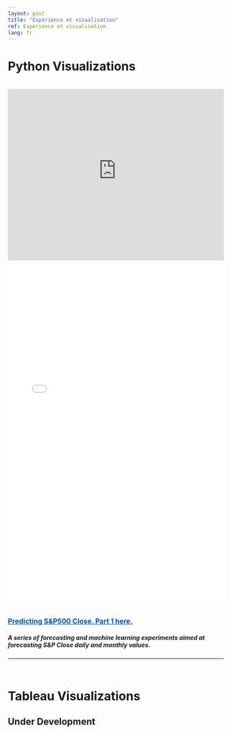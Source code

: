 ```yaml
---
layout: post
title: "Expérience et visualisation"
ref: Expérience et visualisation
lang: fr
---
```


<h1 class="section-front-header-module__title">Python Visualizations</h1>

<br />
<iframe width="100%" height="400" frameborder="0" scrolling="yes" src="https://user-images.githubusercontent.com/29665541/58336994-20399a80-7e45-11e9-8e3d-f45712861e77.gif"></iframe>
<br />

<div>
<body>
  <iframe width="100%" height="800" frameborder="0" scrolling="yes" src="//plot.ly/~mini_geek/106.embed"></iframe>
</body>
</div>
<br />

<a href="https://nbviewer.jupyter.org/github/LuisFRoch/Explore_iPy_Samples/blob/7fe7a74e886796bc6c449328ea2574631ef94176/SPClose.ipynb" rel="nofollow" target="_blank" style="font-size: 16px;color: #06529D; font-weight: bold;" class="underline_link" align="right">Predicting S&P500 Close. Part 1 here.</a>

<h5 class="sub-header">
  A series of forecasting and machine learning experiments aimed at forecasting S&P Close daily and monthly values.
</h5>

<hr>
<br />
<div>
<h1 class="section-front-header-module__title">Tableau Visualizations</h1>  
<h2>Under Development</h2>
</div>

